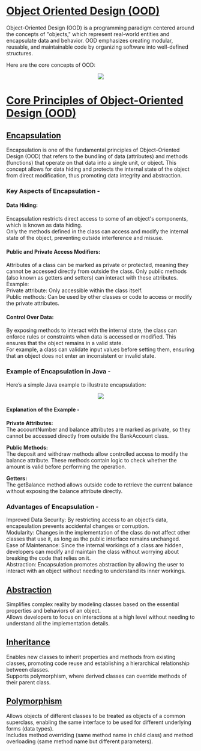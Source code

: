 # [Object Oriented Design (OOD)](#object-oriented-design-ood)

Object-Oriented Design (OOD) is a programming paradigm centered around the concepts of "objects," which represent real-world entities and encapsulate data and behavior. OOD emphasizes creating modular, reusable, and maintainable code by organizing software into well-defined structures.

Here are the core concepts of OOD:

<p align="center">
 <img src="./images/ood.png" >
</p>

# [Core Principles of Object-Oriented Design (OOD)](#core-principles-of-object-oriented-design-ood)

## [Encapsulation](#encapsulation)

Encapsulation is one of the fundamental principles of Object-Oriented Design (OOD) that refers to the bundling of data (attributes) and methods (functions) that operate on that data into a single unit, or object. This concept allows for data hiding and protects the internal state of the object from direct modification, thus promoting data integrity and abstraction.

### Key Aspects of Encapsulation -

#### Data Hiding:

Encapsulation restricts direct access to some of an object's components, which is known as data hiding.  
Only the methods defined in the class can access and modify the internal state of the object, preventing outside interference and misuse.

#### Public and Private Access Modifiers:

Attributes of a class can be marked as private or protected, meaning they cannot be accessed directly from outside the class. Only public methods (also known as getters and setters) can interact with these attributes.  
Example:  
Private attribute: Only accessible within the class itself.  
Public methods: Can be used by other classes or code to access or modify the private attributes.

#### Control Over Data:

By exposing methods to interact with the internal state, the class can enforce rules or constraints when data is accessed or modified. This ensures that the object remains in a valid state.  
For example, a class can validate input values before setting them, ensuring that an object does not enter an inconsistent or invalid state.

### Example of Encapsulation in Java -

Here’s a simple Java example to illustrate encapsulation:

<p align="center">
 <img src="./images/encapsulation.png" >
</p>

#### Explanation of the Example -

**Private Attributes:**  
The accountNumber and balance attributes are marked as private, so they cannot be accessed directly from outside the BankAccount class.

**Public Methods:**  
The deposit and withdraw methods allow controlled access to modify the balance attribute. These methods contain logic to check whether the amount is valid before performing the operation.

**Getters:**  
The getBalance method allows outside code to retrieve the current balance without exposing the balance attribute directly.

### Advantages of Encapsulation -

Improved Data Security: By restricting access to an object’s data, encapsulation prevents accidental changes or corruption.  
Modularity: Changes in the implementation of the class do not affect other classes that use it, as long as the public interface remains unchanged.  
Ease of Maintenance: Since the internal workings of a class are hidden, developers can modify and maintain the class without worrying about breaking the code that relies on it.  
Abstraction: Encapsulation promotes abstraction by allowing the user to interact with an object without needing to understand its inner workings.

## [Abstraction](#abstraction)

Simplifies complex reality by modeling classes based on the essential properties and behaviors of an object.  
Allows developers to focus on interactions at a high level without needing to understand all the implementation details.

## [Inheritance](#inheritance)

Enables new classes to inherit properties and methods from existing classes, promoting code reuse and establishing a hierarchical relationship between classes.  
Supports polymorphism, where derived classes can override methods of their parent class.

## [Polymorphism](#polymorphism)

Allows objects of different classes to be treated as objects of a common superclass, enabling the same interface to be used for different underlying forms (data types).  
Includes method overriding (same method name in child class) and method overloading (same method name but different parameters).
